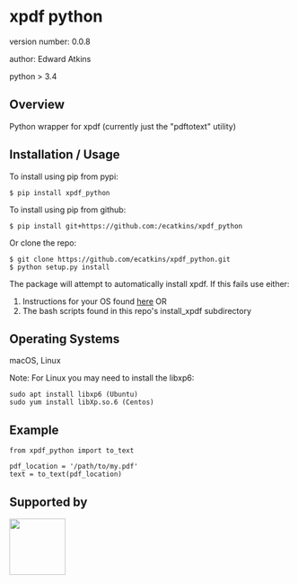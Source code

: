 xpdf python
===============================

version number: 0.0.8

author: Edward Atkins

python > 3.4

Overview
--------

Python wrapper for xpdf (currently just the "pdftotext" utility)

Installation / Usage
--------------------

To install using pip from pypi:

    $ pip install xpdf_python

To install using pip from github:

    $ pip install git+https://github.com:/ecatkins/xpdf_python

Or clone the repo:

    $ git clone https://github.com/ecatkins/xpdf_python.git
    $ python setup.py install

The package will attempt to automatically install xpdf. If this fails use either:
1. Instructions for your OS found [here](http://www.foolabs.com/xpdf/download.html) OR 
2. The bash scripts found in this repo's install_xpdf subdirectory
    

Operating Systems
------------

macOS, Linux

Note: For Linux you may need to install the libxp6:

    sudo apt install libxp6 (Ubuntu)
    sudo yum install libXp.so.6 (Centos)

Example
-------

    from xpdf_python import to_text

    pdf_location = '/path/to/my.pdf'
    text = to_text(pdf_location)

Supported by
------------

<a href = "http://dealstatrei.com"><img src="dealstat-logo.png" width="100"> </a>

   